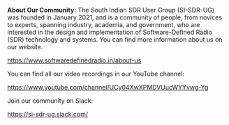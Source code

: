**About Our Community:**
The South Indian SDR User Group (SI-SDR-UG) was founded in January 2021, and is a community of people, from novices to experts, spanning industry, academia, and government, who are interested in the design and implementation of Software-Defined Radio (SDR) technology and systems. You can find more information about us on our website.

https://www.softwaredefinedradio.in/about-us


You can find all our video recordings in our YouTube channel:

https://www.youtube.com/channel/UCy04XwXPMDVUucWYYvwg-Yg

Join our community on Slack:

https://si-sdr-ug.slack.com/
